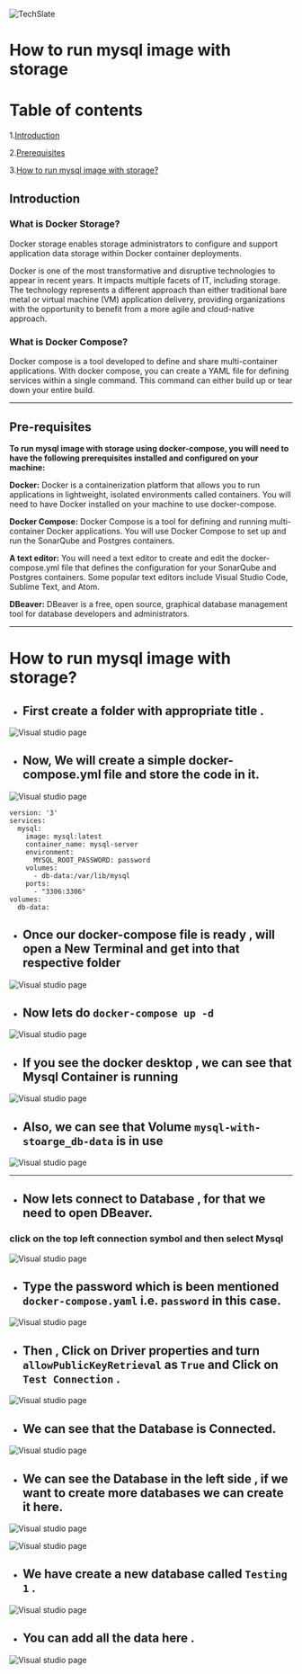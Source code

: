 ![TechSlate](../../../../global/images/ts.png)


# **How to run mysql image with storage**

# Table of contents
1.[Introduction](#introduction)

2.[Prerequisites](#pre-requisites)

3.[How to run mysql image with storage?](#how-to-run-mysql-image-with-storage-1)

## **Introduction**

### **What is Docker Storage?**

Docker storage enables storage administrators to configure and support application data storage within Docker container deployments.

Docker is one of the most transformative and disruptive technologies to appear in recent years. It impacts multiple facets of IT, including storage. The technology represents a different approach than either traditional bare metal or virtual machine (VM) application delivery, providing organizations with the opportunity to benefit from a more agile and cloud-native approach.


### **What is Docker Compose?** 

Docker compose is a tool developed to define and share multi-container applications. With docker compose, you can create a YAML file for defining services within a single command. This command can either build up or tear down your entire build. 
***

## **Pre-requisites**

**To run mysql image with storage using docker-compose, you will need to have the following prerequisites installed and configured on your machine:**

**Docker:** Docker is a containerization platform that allows you to run applications in lightweight, isolated environments called containers. You will need to have Docker installed on your machine to use docker-compose.

**Docker Compose:** Docker Compose is a tool for defining and running multi-container Docker applications. You will use Docker Compose to set up and run the SonarQube and Postgres containers.

**A text editor:** You will need a text editor to create and edit the docker-compose.yml file that defines the configuration for your SonarQube and Postgres containers. Some popular text editors include Visual Studio Code, Sublime Text, and Atom.

**DBeaver:** DBeaver is a free, open source, graphical database management tool for database developers and administrators.
***

# **How to run mysql image with storage?**

- ## First create a folder with appropriate title .

![Visual studio page](images/folder.png)

- ## Now, We will create a simple **docker-compose.yml** file and store the code in it.

![Visual studio page](images/compose.png)

```
version: '3'
services:
  mysql:
    image: mysql:latest
    container_name: mysql-server
    environment:
      MYSQL_ROOT_PASSWORD: password
    volumes:
      - db-data:/var/lib/mysql
    ports:
      - "3306:3306"
volumes:
  db-data:

```

- ## Once our docker-compose file is ready , will open a New Terminal and get into that respective folder

![Visual studio page](images/path.png)

- ## Now lets do ```docker-compose up -d```

![Visual studio page](images/composeup.png)


- ## If you see the docker desktop , we can see that Mysql Container is running

![Visual studio page](images/container.png)

- ## Also, we can see that Volume ```mysql-with-stoarge_db-data``` is in use

![Visual studio page](images/volume.png)

***

- ## Now lets connect to Database , for that we need to open DBeaver.

### **click on the top left connection symbol and then select Mysql**

![Visual studio page](images/DBeaver.png)

- ## Type the password which is been mentioned ```docker-compose.yaml``` i.e. ```password``` in this case.

![Visual studio page](images/connect.png)


- ## Then , Click on Driver properties and turn ```allowPublicKeyRetrieval``` as ```True``` and Click on ```Test Connection``` .

![Visual studio page](images/true.png)

- ## We can see that the Database is Connected.

![Visual studio page](images/test.png)

- ## We can see the Database in the left side , if we want to create more databases we can create it here.

![Visual studio page](images/database.png)

![Visual studio page](images/create.png)

- ## We have create a new database called ```Testing 1``` .

![Visual studio page](images/testing.png)

- ## You can add all the data here .

![Visual studio page](images/NEW.png)



[def]: ../../../global/images/ts.png